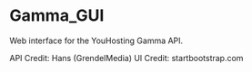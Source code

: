 Gamma_GUI
=========
Web interface for the YouHosting Gamma API.

API Credit: Hans (GrendelMedia)
UI Credit: startbootstrap.com
